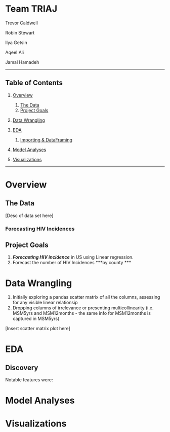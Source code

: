 # Team TRIAJ

Trevor Caldwell

Robin Stewart

Ilya Getsin

Aqeel Ali

Jamal Hamadeh
___
## Table of Contents


1. [Overview](#Overview)
    1. [The Data](#The-Data)
    1. [Project Goals](##Project-Goals)
1. [Data Wrangling](##Data-Wrangling)
1. [EDA](#EDA)
    1. [Importing & DataFraming](##Importing-&-DataFraming)
    
1. [Model Analyses](#Model-Analyses)
1. [Visualizations](#Visualizations)

---

# Overview 

## The Data

[Desc of data set here]

### Forecasting HIV Incidences

## Project Goals


1. ***Forecasting HIV incidence*** in US using Linear regression.
2. Forecast the number of HIV Incidences ***by county ***

# Data Wrangling

1. Initially exploring a pandas scatter matrix of all the columns, assessing for any visible linear relationsip
2. Dropping columns of irrelevance or presenting multicollinearity (i.e. MSM5yrs and MSM12months - the same info for MSM12months is captured in MSM5yrs)

[Insert scatter matrix plot here]

# EDA


## Discovery

Notable features were:


# Model Analyses


# Visualizations

